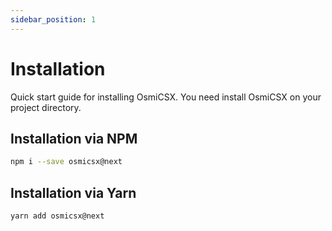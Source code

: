 ```yaml
---
sidebar_position: 1
---
```


# Installation

Quick start guide for installing OsmiCSX. You need install OsmiCSX on your project directory.

## Installation via NPM
```bash
npm i --save osmicsx@next
```

## Installation via Yarn
```bash
yarn add osmicsx@next
```